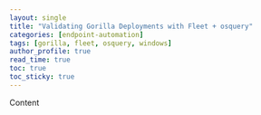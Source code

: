 ```yaml
---
layout: single
title: "Validating Gorilla Deployments with Fleet + osquery"
categories: [endpoint-automation]
tags: [gorilla, fleet, osquery, windows]
author_profile: true
read_time: true
toc: true
toc_sticky: true
---
```

Content
